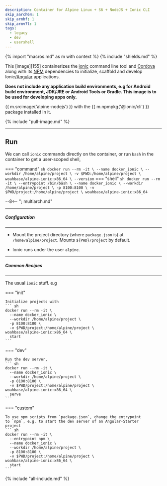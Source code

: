 ```yaml
---
description: Container for Alpine Linux + S6 + NodeJS + Ionic CLI
skip_aarch64: 1
skip_armhf: 1
skip_armv7l: 1
tags:
  - legacy
  - dev
  - usershell
---
```


{% import "macros.md" as m with context %}
{% include "shields.md" %}

This [image][155] containerizes the [ionic][1] command line tool
and [Cordova][3] along with its [NPM][2] dependencies to
initialize, scaffold and develop Ionic/[Angular][4] applications.

**Does not include any application build environments, e.g for
Android build environment, JDK/JRE or Android Tools or Gradle.
This image is to be used for developing apps only.**

{{ m.srcimage('alpine-nodejs') }} with the {{ m.npmpkg('@ionic/cli')
}} package installed in it.

{% include "pull-image.md" %}

---
Run
---

We can call `ionic` commands directly on the container, or run
`bash` in the container to get a user-scoped shell,

=== "command"
    ``` sh
    docker run --rm -it \
      --name docker_ionic \
      --workdir /home/alpine/project \
      -v $PWD:/home/alpine/project \
    woahbase/alpine-ionic:x86_64 \
      --version
    ```
=== "shell"
    ``` sh
    docker run --rm -it \
      --entrypoint /bin/bash \
      --name docker_ionic \
      --workdir /home/alpine/project \
      -p 8100:8100 \
      -v $PWD/project:/home/alpine/project \
    woahbase/alpine-ionic:x86_64
    ```

--8<-- "; multiarch.md"

---
##### Configuration
---

* Mount the project directory (where `package.json` is) at
  `/home/alpine/project`. Mounts `${PWD}/project` by default.

* Ionic runs under the user `alpine`.

---
##### Common Recipes
---

The usual `ionic` stuff. e.g

=== "init"

    Initialize projects with
    ``` sh
    docker run --rm -it \
      --name docker_ionic \
      --workdir /home/alpine/project \
      -p 8100:8100 \
      -v $PWD/project:/home/alpine/project \
    woahbase/alpine-ionic:x86_64 \
      start
    ```

=== "dev"

    Run the dev server,
    ``` sh
    docker run --rm -it \
      --name docker_ionic \
      --workdir /home/alpine/project \
      -p 8100:8100 \
      -v $PWD/project:/home/alpine/project \
    woahbase/alpine-ionic:x86_64 \
      serve
    ```

=== "custom"

    To use npm scripts from `package.json`, change the entrypoint
    to `npm`, e.g. to start the dev server of an Angular-Starter
    project
    ``` sh
    docker run --rm -it \
      --entrypoint npm \
      --name docker_ionic \
      --workdir /home/alpine/project \
      -p 8100:8100 \
      -v $PWD/project:/home/alpine/project \
    woahbase/alpine-ionic:x86_64 \
      start
    ```

[1]: https://ionicframework.com/docs/cli/
[2]: https://www.npmjs.com/
[3]: https://cordova.apache.org/
[4]: https://angular.io/

{% include "all-include.md" %}
